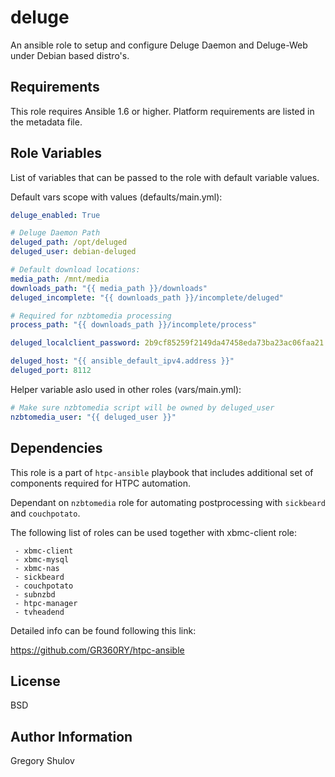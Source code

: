 deluge
===========

An ansible role to setup and configure Deluge Daemon and Deluge-Web under Debian based distro's.

Requirements
------------

This role requires Ansible 1.6 or higher. Platform requirements are listed in the metadata file.

Role Variables
--------------

List of variables that can be passed to the role with default variable values.

Default vars scope with values (defaults/main.yml):

```yaml
deluge_enabled: True

# Deluge Daemon Path
deluged_path: /opt/deluged
deluged_user: debian-deluged

# Default download locations:
media_path: /mnt/media
downloads_path: "{{ media_path }}/downloads"
deluged_incomplete: "{{ downloads_path }}/incomplete/deluged"

# Required for nzbtomedia processing
process_path: "{{ downloads_path }}/incomplete/process"  

deluged_localclient_password: 2b9cf85259f2149da47458eda73ba23ac06faa21

deluged_host: "{{ ansible_default_ipv4.address }}"
deluged_port: 8112
```

Helper variable aslo used in other roles (vars/main.yml):

```yaml
# Make sure nzbtomedia script will be owned by deluged_user
nzbtomedia_user: "{{ deluged_user }}"
```


Dependencies
------------

This role is a part of `htpc-ansible` playbook that includes additional set of components required for HTPC automation.

Dependant on `nzbtomedia` role for automating postprocessing with `sickbeard` and `couchpotato`.

The following list of roles can be used together with xbmc-client role:

```    
 - xbmc-client
 - xbmc-mysql
 - xbmc-nas
 - sickbeard
 - couchpotato
 - subnzbd
 - htpc-manager
 - tvheadend
```

Detailed info can be found following this link:

https://github.com/GR360RY/htpc-ansible


License
-------

BSD

Author Information
------------------

Gregory Shulov
